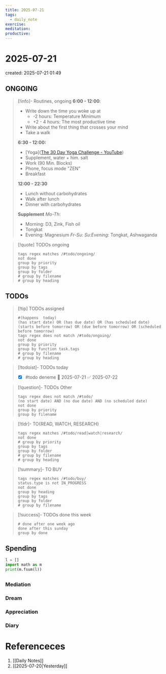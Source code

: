 ```yaml
---
title: 2025-07-21
tags:
  - daily_note
exercise: 
meditation:
productive:
---
```

# 2025-07-21
created: 2025-07-21 01:49

## ONGOING
> [!info]- Routines, ongoing
> **6:00 - 12:00**:
> - Write down the time you woke up at 
> 	- -2 hours: Temperature Minimum
> 	- +2 - 4 hours: The most productive time
> - Write about the first thing that crosses your mind
> - Take a walk
> 
> **6:30 - 12:00:**
> - [Yoga]([The 30 Day Yoga Challenge - YouTube](https://www.youtube.com/watch?v=B7Ff5E8IfIU&list=PL9T0rODp2rcsQRpYSz9e-xpo8nB91oiOH&index=31))
> - Supplement, water + him. salt
> - Work (90 Min. Blocks)
> - Phone, focus mode "ZEN"
> - Breakfast
> 
> **12:00 - 22:30**
> - Lunch without carbohydrates
> - Walk after lunch
> - Dinner with carbohydrates
> 
> **Supplement**
> *Mo-Th*:
> - Morning: D3, Zink, Fish oil
> - Tongkat
> - Evening: Magnesium
> *Fr-Su*:
> *Su:Evening*: Tongkat, Ashwaganda

>[!quote] TODOs ongoing
> ```tasks
> tags regex matches /#todo/ongoing/
> not done
> group by priority
> group by tags
> group by folder
> # group by filename
> # group by heading
> ```

## TODOs
>[!tip] TODOs assigned
> ```tasks
> #(happens  today)
> (has start date) OR (has due date) OR (has scheduled date)
> (starts before tomorrow) OR (due before tomorrow) OR (scheduled before tomorrow)
> tags regex does not match /#todo/ongoing/
> not done
> group by priority
> group by function task.tags
> # group by filename
> # group by heading
> ```

>[!todoist]- TODOs today
>- [x] #todo deneme 🛫 2025-07-21 ✅ 2025-07-22

>[!question]- TODOs Other
> ```tasks
> tags regex does not match /#todo/
> (no start date) AND (no due date) AND (no scheduled date)
> not done 
> group by priority
> group by filename
> ```

>[!tldr]- TO{READ, WATCH, RESEARCH}
> ```tasks
> tags regex matches /#todo/read|watch|research/
> not done
> # group by priority
> group by tags
> group by folder
> # group by filename
> # group by heading
> ```

> [!summary]- TO BUY
> ```tasks
> tags regex matches /#todo/buy/
> status.type is not IN_PROGRESS
> not done
> group by heading
> group by tags
> group by folder
> # group by filename
> ```

>[!success]- TODOs done this week
> ```tasks
> # done after one week ago
> done after this sunday
> group by done
>  ```

## Spending
```python
l = []
import math as m
print(m.fsum(l))
```

##

### Mediation
### Dream

### Appreciation

### Diary

# Referenceces
1. [[Daily Notes]]
2. [[2025-07-20|Yesterday]]